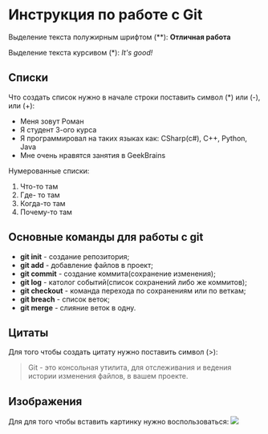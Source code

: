 # Инструкция по работе с Git

Выделение текста полужирным шрифтом (**): **Отличная работа**

Выделение текста курсивом (*): *It's good!*

## Списки
Что создать список нужно в начале строки поставить символ (*) или (-), или (+):

* Меня зовут Роман
* Я студент 3-ого курса
* Я программировал на таких языках как: CSharp(c#), C++, Python, Java
* Мне очень нравятся занятия в GeekBrains

Нумерованные списки:

1. Что-то там
2. Где- то там
3. Когда-то там
4. Почему-то там

## Основные команды для работы с git

* **git init** - создание репозитория;
* **git add** - добавление файлов в проект;
* **git commit** - создание коммита(сохранение изменения);
* **git log** - католог событий(список сохранений либо же коммитов);
* **git checkout** - команда перехода по сохранениям или по веткам;
* **git breach** - список веток;
* **git merge** - слияние веток в одну.

## Цитаты
Для того чтобы создать цитату нужно поставить символ (>):

> Git - это консольная утилита, для отслеживания и ведения истории изменения файлов, в вашем проекте.

## Изображения
Для для того чтобы вставить картинку нужно воспользоваться:
 ![](git.jpeg)

